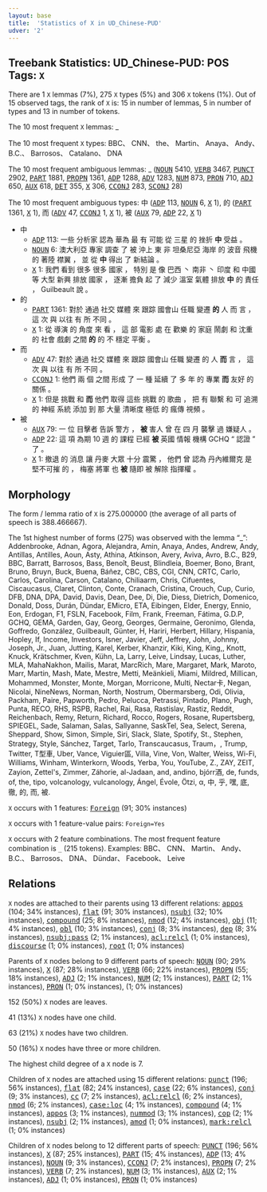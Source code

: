 ```yaml
---
layout: base
title:  'Statistics of X in UD_Chinese-PUD'
udver: '2'
---
```


## Treebank Statistics: UD_Chinese-PUD: POS Tags: `X`

There are 1 `X` lemmas (7%), 275 `X` types (5%) and 306 `X` tokens (1%).
Out of 15 observed tags, the rank of `X` is: 15 in number of lemmas, 5 in number of types and 13 in number of tokens.

The 10 most frequent `X` lemmas: _

The 10 most frequent `X` types:  BBC、 CNN、 the、 Martin、 Anaya、 Andy、 B.C.、 Barrosos、 Catalano、 DNA

The 10 most frequent ambiguous lemmas: _ (<tt><a href="zh_pud-pos-NOUN.html">NOUN</a></tt> 5410, <tt><a href="zh_pud-pos-VERB.html">VERB</a></tt> 3467, <tt><a href="zh_pud-pos-PUNCT.html">PUNCT</a></tt> 2902, <tt><a href="zh_pud-pos-PART.html">PART</a></tt> 1881, <tt><a href="zh_pud-pos-PROPN.html">PROPN</a></tt> 1361, <tt><a href="zh_pud-pos-ADP.html">ADP</a></tt> 1288, <tt><a href="zh_pud-pos-ADV.html">ADV</a></tt> 1283, <tt><a href="zh_pud-pos-NUM.html">NUM</a></tt> 873, <tt><a href="zh_pud-pos-PRON.html">PRON</a></tt> 710, <tt><a href="zh_pud-pos-ADJ.html">ADJ</a></tt> 650, <tt><a href="zh_pud-pos-AUX.html">AUX</a></tt> 618, <tt><a href="zh_pud-pos-DET.html">DET</a></tt> 355, <tt><a href="zh_pud-pos-X.html">X</a></tt> 306, <tt><a href="zh_pud-pos-CCONJ.html">CCONJ</a></tt> 283, <tt><a href="zh_pud-pos-SCONJ.html">SCONJ</a></tt> 28)

The 10 most frequent ambiguous types:  中 (<tt><a href="zh_pud-pos-ADP.html">ADP</a></tt> 113, <tt><a href="zh_pud-pos-NOUN.html">NOUN</a></tt> 6, <tt><a href="zh_pud-pos-X.html">X</a></tt> 1), 的 (<tt><a href="zh_pud-pos-PART.html">PART</a></tt> 1361, <tt><a href="zh_pud-pos-X.html">X</a></tt> 1), 而 (<tt><a href="zh_pud-pos-ADV.html">ADV</a></tt> 47, <tt><a href="zh_pud-pos-CCONJ.html">CCONJ</a></tt> 1, <tt><a href="zh_pud-pos-X.html">X</a></tt> 1), 被 (<tt><a href="zh_pud-pos-AUX.html">AUX</a></tt> 79, <tt><a href="zh_pud-pos-ADP.html">ADP</a></tt> 22, <tt><a href="zh_pud-pos-X.html">X</a></tt> 1)


* 中
  * <tt><a href="zh_pud-pos-ADP.html">ADP</a></tt> 113: 一些 分析家 認為 華為 最 有 可能 從 三星 的 挫折 <b>中</b> 受益 。
  * <tt><a href="zh_pud-pos-NOUN.html">NOUN</a></tt> 6: 澳大利亞 專家 調查 了 被 沖上 東 非 坦桑尼亞 海岸 的 波音 飛機 的 著陸 襟翼 ， 並 從 <b>中</b> 得出 了 新結論 。
  * <tt><a href="zh_pud-pos-X.html">X</a></tt> 1: 我們 看到 很多 很多 國家 ， 特別 是 像 巴西 丶 南非 丶 印度 和 中國 等 大型 新興 排放 國家 ， 逐漸 擔負 起 了 減少 溫室 氣體 排放 <b>中</b> 的 責任 ， Guilbeault 說 。
* 的
  * <tt><a href="zh_pud-pos-PART.html">PART</a></tt> 1361: 對於 通過 社交 媒體 來 跟踪 國會山 任職 變遷 <b>的</b> 人 而 言 ， 這 次 與 以往 有 所 不同 。
  * <tt><a href="zh_pud-pos-X.html">X</a></tt> 1: 從 導演 的 角度 來 看 ， 這 部 電影 處 在 歡樂 的 家庭 鬧劇 和 沈重 的 社會 戲劇 之間 <b>的</b> 的 不 穩定 平衡 。
* 而
  * <tt><a href="zh_pud-pos-ADV.html">ADV</a></tt> 47: 對於 通過 社交 媒體 來 跟踪 國會山 任職 變遷 的 人 <b>而</b> 言 ， 這 次 與 以往 有 所 不同 。
  * <tt><a href="zh_pud-pos-CCONJ.html">CCONJ</a></tt> 1: 他們 兩 個 之間 形成 了 一 種 延續 了 多 年 的 專業 <b>而</b> 友好 的 關係 。
  * <tt><a href="zh_pud-pos-X.html">X</a></tt> 1: 但是 挑戰 和 <b>而</b> 他們 取得 這些 挑戰 的 歌曲 ， 把 有 聯繫 和 可 追溯 的 神經 系統 添加 到 那 大量 清晰度 極低 的 瘋傳 視頻 。
* 被
  * <tt><a href="zh_pud-pos-AUX.html">AUX</a></tt> 79: 一 位 目擊者 告訴 警方 ， <b>被</b> 害人 曾 在 四 月 襲擊 過 嫌疑人 。
  * <tt><a href="zh_pud-pos-ADP.html">ADP</a></tt> 22: 這 項 為期 10 週 的 課程 已經 <b>被</b> 英國 情報 機構 GCHQ “ 認證 ” 了 。
  * <tt><a href="zh_pud-pos-X.html">X</a></tt> 1: 撤退 的 消息 讓 丹麥 大眾 十分 震驚 ， 他們 曾 認為 丹內維爾克 是 堅不可摧 的 ， 梅塞 將軍 也 <b>被</b> 隨即 被 解除 指揮權 。

## Morphology

The form / lemma ratio of `X` is 275.000000 (the average of all parts of speech is 388.466667).

The 1st highest number of forms (275) was observed with the lemma “_”: Addenbrooke, Adnan, Agora, Alejandra, Amin, Anaya, Andes, Andrew, Andy, Antillas, Antilles, Aoun, Asty, Athina, Atkinson, Avery, Aviva, Avro, B.C., B29, BBC, Barratt, Barrosos, Bass, Benoît, Beust, Blindleia, Boemer, Bono, Brant, Bruno, Bruyn, Buck, Buena, Báñez, CBC, CBS, CGI, CNN, CRTC, Carlo, Carlos, Carolina, Carson, Catalano, Chiliaarm, Chris, Cifuentes, Ciscaucasus, Claret, Clinton, Conte, Cranach, Cristina, Crouch, Cup, Curio, DFB, DNA, DPA, David, Davis, Dean, Dee, Di, Die, Diess, Dietrich, Domenico, Donald, Doss, Durán, Dündar, EMicro, ETA, Eibingen, Elder, Energy, Ennio, Eon, Erdogan, F1, FSLN, Facebook, Film, Frank, Freeman, Fátima, G.D.P, GCHQ, GEMA, Garden, Gay, Georg, Georges, Germaine, Geronimo, Glenda, Goffredo, González, Guilbeault, Günter, H, Hariri, Herbert, Hillary, Hispania, Hopley, If, Income, Investors, Isner, Javier, Jeff, Jeffrey, John, Johnny, Joseph, Jr., Juan, Jutting, Karel, Kerber, Khanzir, Kiki, King, King,, Knott, Knuck, Krätschmer, Kven, Kühn, La, Larry, Leive, Lindsay, Lucas, Luther, MLA, MahaNakhon, Mailis, Marat, MarcRich, Mare, Margaret, Mark, Maroto, Marr, Martin, Mash, Mate, Mestre, Metti, Meänkieli, Miami, Mildred, Millican, Mohammed, Monster, Monte, Morgan, Morricone, Multi, Nectar卡, Negan, Nicolai, NineNews, Norman, North, Nostrum, Obermarsberg, Odi, Olivia, Packham, Paire, Papworth, Pedro, Pelucca, Petrassi, Pintado, Plano, Pugh, Punta, RECO, RHS, RSPB, Rachel, Rai, Rasa, Rastislav, Rastiz, Reddit, Reichenbach, Remy, Return, Richard, Rocco, Rogers, Rosane, Rupertsberg, SPIEGEL, Sade, Salaman, Salas, Sallyanne, SaskTel, Sea, Select, Serena, Sheppard, Show, Simon, Simple, Siri, Slack, Slate, Spotify, St., Stephen, Strategy, Style, Sánchez, Target, Tarlo, Transcaucasus, Traum，, Trump, Twitter, T型車, Uber, Vance, Viguier區, Villa, Vine, Von, Walter, Weiss, Wi-Fi, Williams, Winham, Winterkorn, Woods, Yerba, You, YouTube, Z., ZAY, ZEIT, Zayion, Zettel's, Zimmer, Záhorie, al-Jadaan, and, andino, bjórr酒, de, funds, of, the, tipo, volcanology, vulcanology, Ángel, Évole, Ötzi, α, 中, 乎, 嘿, 底, 徹, 的, 而, 被.

`X` occurs with 1 features: <tt><a href="zh_pud-feat-Foreign.html">Foreign</a></tt> (91; 30% instances)

`X` occurs with 1 feature-value pairs: `Foreign=Yes`

`X` occurs with 2 feature combinations.
The most frequent feature combination is `_` (215 tokens).
Examples: BBC、 CNN、 Martin、 Andy、 B.C.、 Barrosos、 DNA、 Dündar、 Facebook、 Leive


## Relations

`X` nodes are attached to their parents using 13 different relations: <tt><a href="zh_pud-dep-appos.html">appos</a></tt> (104; 34% instances), <tt><a href="zh_pud-dep-flat.html">flat</a></tt> (91; 30% instances), <tt><a href="zh_pud-dep-nsubj.html">nsubj</a></tt> (32; 10% instances), <tt><a href="zh_pud-dep-compound.html">compound</a></tt> (25; 8% instances), <tt><a href="zh_pud-dep-nmod.html">nmod</a></tt> (12; 4% instances), <tt><a href="zh_pud-dep-obj.html">obj</a></tt> (11; 4% instances), <tt><a href="zh_pud-dep-obl.html">obl</a></tt> (10; 3% instances), <tt><a href="zh_pud-dep-conj.html">conj</a></tt> (8; 3% instances), <tt><a href="zh_pud-dep-dep.html">dep</a></tt> (8; 3% instances), <tt><a href="zh_pud-dep-nsubj-pass.html">nsubj:pass</a></tt> (2; 1% instances), <tt><a href="zh_pud-dep-acl-relcl.html">acl:relcl</a></tt> (1; 0% instances), <tt><a href="zh_pud-dep-discourse.html">discourse</a></tt> (1; 0% instances), <tt><a href="zh_pud-dep-root.html">root</a></tt> (1; 0% instances)

Parents of `X` nodes belong to 9 different parts of speech: <tt><a href="zh_pud-pos-NOUN.html">NOUN</a></tt> (90; 29% instances), <tt><a href="zh_pud-pos-X.html">X</a></tt> (87; 28% instances), <tt><a href="zh_pud-pos-VERB.html">VERB</a></tt> (66; 22% instances), <tt><a href="zh_pud-pos-PROPN.html">PROPN</a></tt> (55; 18% instances), <tt><a href="zh_pud-pos-ADJ.html">ADJ</a></tt> (2; 1% instances), <tt><a href="zh_pud-pos-NUM.html">NUM</a></tt> (2; 1% instances), <tt><a href="zh_pud-pos-PART.html">PART</a></tt> (2; 1% instances), <tt><a href="zh_pud-pos-PRON.html">PRON</a></tt> (1; 0% instances),  (1; 0% instances)

152 (50%) `X` nodes are leaves.

41 (13%) `X` nodes have one child.

63 (21%) `X` nodes have two children.

50 (16%) `X` nodes have three or more children.

The highest child degree of a `X` node is 7.

Children of `X` nodes are attached using 15 different relations: <tt><a href="zh_pud-dep-punct.html">punct</a></tt> (196; 56% instances), <tt><a href="zh_pud-dep-flat.html">flat</a></tt> (82; 24% instances), <tt><a href="zh_pud-dep-case.html">case</a></tt> (22; 6% instances), <tt><a href="zh_pud-dep-conj.html">conj</a></tt> (9; 3% instances), <tt><a href="zh_pud-dep-cc.html">cc</a></tt> (7; 2% instances), <tt><a href="zh_pud-dep-acl-relcl.html">acl:relcl</a></tt> (6; 2% instances), <tt><a href="zh_pud-dep-nmod.html">nmod</a></tt> (6; 2% instances), <tt><a href="zh_pud-dep-case-loc.html">case:loc</a></tt> (4; 1% instances), <tt><a href="zh_pud-dep-compound.html">compound</a></tt> (4; 1% instances), <tt><a href="zh_pud-dep-appos.html">appos</a></tt> (3; 1% instances), <tt><a href="zh_pud-dep-nummod.html">nummod</a></tt> (3; 1% instances), <tt><a href="zh_pud-dep-cop.html">cop</a></tt> (2; 1% instances), <tt><a href="zh_pud-dep-nsubj.html">nsubj</a></tt> (2; 1% instances), <tt><a href="zh_pud-dep-amod.html">amod</a></tt> (1; 0% instances), <tt><a href="zh_pud-dep-mark-relcl.html">mark:relcl</a></tt> (1; 0% instances)

Children of `X` nodes belong to 12 different parts of speech: <tt><a href="zh_pud-pos-PUNCT.html">PUNCT</a></tt> (196; 56% instances), <tt><a href="zh_pud-pos-X.html">X</a></tt> (87; 25% instances), <tt><a href="zh_pud-pos-PART.html">PART</a></tt> (15; 4% instances), <tt><a href="zh_pud-pos-ADP.html">ADP</a></tt> (13; 4% instances), <tt><a href="zh_pud-pos-NOUN.html">NOUN</a></tt> (9; 3% instances), <tt><a href="zh_pud-pos-CCONJ.html">CCONJ</a></tt> (7; 2% instances), <tt><a href="zh_pud-pos-PROPN.html">PROPN</a></tt> (7; 2% instances), <tt><a href="zh_pud-pos-VERB.html">VERB</a></tt> (7; 2% instances), <tt><a href="zh_pud-pos-NUM.html">NUM</a></tt> (3; 1% instances), <tt><a href="zh_pud-pos-AUX.html">AUX</a></tt> (2; 1% instances), <tt><a href="zh_pud-pos-ADJ.html">ADJ</a></tt> (1; 0% instances), <tt><a href="zh_pud-pos-PRON.html">PRON</a></tt> (1; 0% instances)

